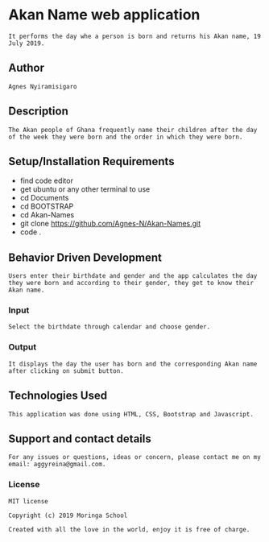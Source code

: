 # Akan Name web application

    It performs the day whe a person is born and returns his Akan name, 19 July 2019.

## Author

    Agnes Nyiramisigaro

## Description

    The Akan people of Ghana frequently name their children after the day of the week they were born and the order in which they were born.

## Setup/Installation Requirements

* find code editor
* get ubuntu or any other terminal to use
* cd Documents
* cd BOOTSTRAP
* cd Akan-Names
* git clone https://github.com/Agnes-N/Akan-Names.git
* code .

## Behavior Driven Development

    Users enter their birthdate and gender and the app calculates the day they were born and according to their gender, they get to know their Akan name.

### Input

    Select the birthdate through calendar and choose gender.

### Output

    It displays the day the user has born and the corresponding Akan name after clicking on submit button.

## Technologies Used

    This application was done using HTML, CSS, Bootstrap and Javascript.

## Support and contact details

    For any issues or questions, ideas or concern, please contact me on my email: aggyreina@gmail.com.

### License

    MIT license

    Copyright (c) 2019 Moringa School

    Created with all the love in the world, enjoy it is free of charge.

